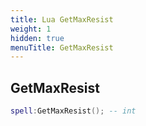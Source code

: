 ```yaml
---
title: Lua GetMaxResist
weight: 1
hidden: true
menuTitle: GetMaxResist
---
```

## GetMaxResist
```lua
spell:GetMaxResist(); -- int
```